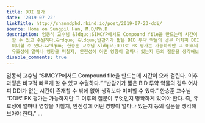 ```yaml
---
title: DDI 평가
date: '2019-07-22'
linkTitle: http://shanmdphd.rbind.io/post/2019-07-23-ddi/
source: Home on Sungpil Han, M.D/Ph.D
description: 임동석 교수님 &ldquo;SIMCYP에서도 Compound file을 만드는데 시간이 오래 걸린다. 이후 과정은 비교적 빠르게
  할 수 있고 수월하다.&rdquo; &ldquo;반감기가 짧은 BID 투약 약물의 경우 어차피 DDI가 없는 시간이 존재할 수 밖에 없어 생각보다
  미미할 수 있다.&rdquo; 한승훈 교수님 &ldquo;DDI로 PK 평가는 가능하지만 그 이후의 질문이 무엇인지 명확하게 있어야 한다. 즉,
  유효성에 얼마나 영향을 미칠지, 안전성에 어떤 영향이 얼마나 있는지 등의 질문을 생각해보아야 한다.&rdquo;  ...
disable_comments: true
---
```

임동석 교수님 &ldquo;SIMCYP에서도 Compound file을 만드는데 시간이 오래 걸린다. 이후 과정은 비교적 빠르게 할 수 있고 수월하다.&rdquo; &ldquo;반감기가 짧은 BID 투약 약물의 경우 어차피 DDI가 없는 시간이 존재할 수 밖에 없어 생각보다 미미할 수 있다.&rdquo; 한승훈 교수님 &ldquo;DDI로 PK 평가는 가능하지만 그 이후의 질문이 무엇인지 명확하게 있어야 한다. 즉, 유효성에 얼마나 영향을 미칠지, 안전성에 어떤 영향이 얼마나 있는지 등의 질문을 생각해보아야 한다.&rdquo;  ...